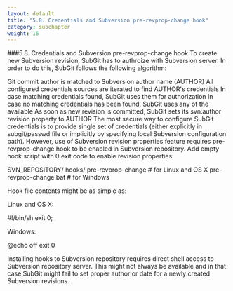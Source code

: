 ```yaml
---
layout: default
title: "5.8. Credentials and Subversion pre-revprop-change hook"
category: subchapter
weight: 16
---
```

###5.8. Credentials and Subversion pre-revprop-change hook
To create new Subversion revision, SubGit has to authroize with Subversion server. In order to do this, SubGit follows the following algorithm:

Git commit author is matched to Subversion author name (AUTHOR)
All configured credentials sources are iterated to find AUTHOR's credentials
In case matching credentials found, SubGit uses them for authorization
In case no matching credentials has been found, SubGit uses any of the available
As soon as new revision is committed, SubGit sets its svn:author revision property to AUTHOR
The most secure way to configure SubGit credentials is to provide single set of credentials (either explicitly in subgit/passwd file or implicitly by specifying local Subversion configuration path). However, use of Subversion revision properties feature requires pre-revprop-change hook to be enabled in Subversion repository. Add empty hook script with 0 exit code to enable revision properties:


SVN_REPOSITORY/
hooks/
pre-revprop-change     # for Linux and OS X
pre-revprop-change.bat # for Windows


Hook file contents might be as simple as:

Linux and OS X:

#!/bin/sh
exit 0;

Windows:

@echo off
exit 0

Installing hooks to Subversion repository requires direct shell access to Subversion repository server. This might not always be available and in that case SubGit might fail to set proper author or date for a newly created Subversion revisions.